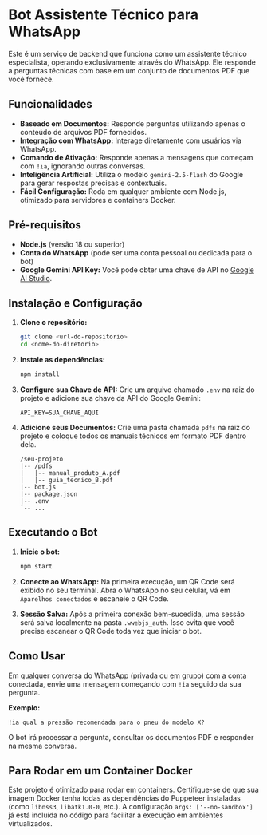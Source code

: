 # Bot Assistente Técnico para WhatsApp

Este é um serviço de backend que funciona como um assistente técnico especialista, operando exclusivamente através do WhatsApp. Ele responde a perguntas técnicas com base em um conjunto de documentos PDF que você fornece.

## Funcionalidades

- **Baseado em Documentos:** Responde perguntas utilizando apenas o conteúdo de arquivos PDF fornecidos.
- **Integração com WhatsApp:** Interage diretamente com usuários via WhatsApp.
- **Comando de Ativação:** Responde apenas a mensagens que começam com `!ia`, ignorando outras conversas.
- **Inteligência Artificial:** Utiliza o modelo `gemini-2.5-flash` do Google para gerar respostas precisas e contextuais.
- **Fácil Configuração:** Roda em qualquer ambiente com Node.js, otimizado para servidores e containers Docker.

## Pré-requisitos

- **Node.js** (versão 18 ou superior)
- **Conta do WhatsApp** (pode ser uma conta pessoal ou dedicada para o bot)
- **Google Gemini API Key:** Você pode obter uma chave de API no [Google AI Studio](https://aistudio.google.com/app/apikey).

## Instalação e Configuração

1.  **Clone o repositório:**
    ```bash
    git clone <url-do-repositorio>
    cd <nome-do-diretorio>
    ```

2.  **Instale as dependências:**
    ```bash
    npm install
    ```

3.  **Configure sua Chave de API:**
    Crie um arquivo chamado `.env` na raiz do projeto e adicione sua chave da API do Google Gemini:
    ```
    API_KEY=SUA_CHAVE_AQUI
    ```

4.  **Adicione seus Documentos:**
    Crie uma pasta chamada `pdfs` na raiz do projeto e coloque todos os manuais técnicos em formato PDF dentro dela.

    ```
    /seu-projeto
    |-- /pdfs
    |   |-- manual_produto_A.pdf
    |   |-- guia_tecnico_B.pdf
    |-- bot.js
    |-- package.json
    |-- .env
    `-- ...
    ```

## Executando o Bot

1.  **Inicie o bot:**
    ```bash
    npm start
    ```

2.  **Conecte ao WhatsApp:**
    Na primeira execução, um QR Code será exibido no seu terminal. Abra o WhatsApp no seu celular, vá em `Aparelhos conectados` e escaneie o QR Code.

3.  **Sessão Salva:**
    Após a primeira conexão bem-sucedida, uma sessão será salva localmente na pasta `.wwebjs_auth`. Isso evita que você precise escanear o QR Code toda vez que iniciar o bot.

## Como Usar

Em qualquer conversa do WhatsApp (privada ou em grupo) com a conta conectada, envie uma mensagem começando com `!ia` seguido da sua pergunta.

**Exemplo:**
```
!ia qual a pressão recomendada para o pneu do modelo X?
```

O bot irá processar a pergunta, consultar os documentos PDF e responder na mesma conversa.

## Para Rodar em um Container Docker

Este projeto é otimizado para rodar em containers. Certifique-se de que sua imagem Docker tenha todas as dependências do Puppeteer instaladas (como `libnss3`, `libatk1.0-0`, etc.). A configuração `args: ['--no-sandbox']` já está incluída no código para facilitar a execução em ambientes virtualizados.
